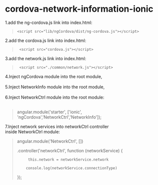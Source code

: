 cordova-network-information-ionic
=================================

1.add the ng-cordova.js link into index.html: <br>
>     <script src="lib/ngCordova/dist/ng-cordova.js"></script>
>

2.add the cordova.js link into index.html:<br>
>      <script src="cordova.js"></script>
>

3.add the network.js link into index.html:<br>
>      <script src="./common/network.js"></script>
>

4.Inject ngCordova module into the root module,<br><br>
5.Inject NetworkInfo module into the root module,<br><br>
6.Inject NetworkCtrl module into the root module:<br><br>
> angular.module('starter', ['ionic', 'ngCordova','NetworkCtrl','NetworkInfo']);
>

7.Inject network services into networkCtrl controller<br>
    inside NetworkCtrl module:
>angular.module('NetworkCtrl', [])
>
>    .controller('networkCtrl', function (networkService) {
>
>          this.network = networkService.network
>
>         console.log(networkService.connectionType)
>
>    });

